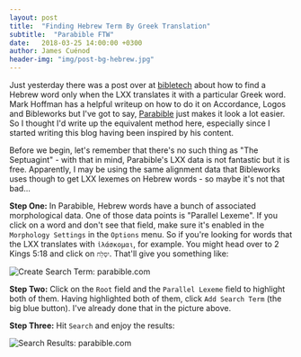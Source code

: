 ```yaml
---
layout: post
title:  "Finding Hebrew Term By Greek Translation"
subtitle:  "Parabible FTW"
date:   2018-03-25 14:00:00 +0300
author: James Cuénod
header-img: "img/post-bg-hebrew.jpg"
---
```


Just yesterday there was a post over at [bibletech](https://bibleandtech.blogspot.com/) about how to find a Hebrew word only when the LXX translates it with a particular Greek word. Mark Hoffman has a helpful writeup on how to do it on Accordance, Logos and Bibleworks but I've got to say, [Parabible](https://parabible.com/) just makes it look a lot easier. So I thought I'd write up the equivalent method here, especially since I started writing this blog having been inspired by his content.

Before we begin, let's remember that there's no such thing as "The Septuagint" - with that in mind, Parabible's LXX data is not fantastic but it is free. Apparently, I may be using the same alignment data that Bibleworks uses though to get LXX lexemes on Hebrew words - so maybe it's not that bad...

**Step One:** In Parabible, Hebrew words have a bunch of associated morphological data. One of those data points is "Parallel Lexeme". If you click on a word and don't see that field, make sure it's enabled in the `Morphology Settings` in the `Options` menu. So if you're looking for words that the LXX translates with `ἱλάσκομαι`, for example. You might head over to 2 Kings 5:18 and click on `יִסְלַח`. That'll give you something like:

![Create Search Term: parabible.com](/bibletech/img/post-images/parabible-hebrew-by-greek-search-term.png)

**Step Two:** Click on the `Root` field and the `Parallel Lexeme` field to highlight both of them. Having highlighted both of them, click `Add Search Term` (the big blue button). I've already done that in the picture above.

**Step Three:** Hit `Search` and enjoy the results:

![Search Results: parabible.com](/bibletech/img/post-images/parabible-hebrew-by-greek-search-results.png)
